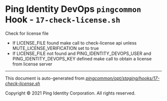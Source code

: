 
# Ping Identity DevOps `pingcommon` Hook - `17-check-license.sh`
 Check for license file
 - If LICENSE_FILE found make call to check-license api unless MUTE_LICENSE_VERIFICATION set to true
 - If LICENSE_FILE not found and PING_IDENTITY_DEVOPS_USER and PING_IDENTITY_DEVOPS_KEY defined
   make call to obtain a license from license server

---
This document is auto-generated from _[pingcommon/opt/staging/hooks/17-check-license.sh](https://github.com/pingidentity/pingidentity-docker-builds/blob/master/pingcommon/opt/staging/hooks/17-check-license.sh)_

Copyright © 2021 Ping Identity Corporation. All rights reserved.
